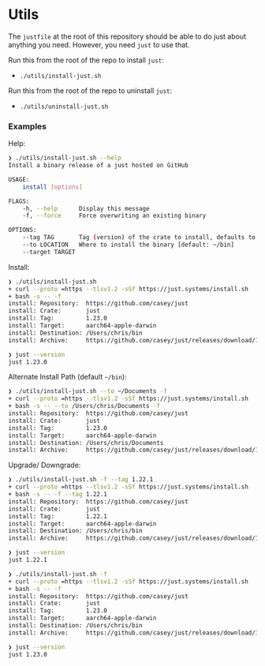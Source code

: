# Utils

The `justfile` at the root of this repository should be able to do just about anything you need. However, you need `just` to use that.

Run this from the root of the repo to install `just`:
- `./utils/install-just.sh`

Run this from the root of the repo to uninstall `just`:
- `./utils/uninstall-just.sh`

### Examples

Help:
```bash
❯ ./utils/install-just.sh --help
Install a binary release of a just hosted on GitHub

USAGE:
    install [options]

FLAGS:
    -h, --help      Display this message
    -f, --force     Force overwriting an existing binary

OPTIONS:
    --tag TAG       Tag (version) of the crate to install, defaults to latest release
    --to LOCATION   Where to install the binary [default: ~/bin]
    --target TARGET
```

Install:
```bash
❯ ./utils/install-just.sh
+ curl --proto =https --tlsv1.2 -sSf https://just.systems/install.sh
+ bash -s -- -f
install: Repository:  https://github.com/casey/just
install: Crate:       just
install: Tag:         1.23.0
install: Target:      aarch64-apple-darwin
install: Destination: /Users/chris/bin
install: Archive:     https://github.com/casey/just/releases/download/1.23.0/just-1.23.0-aarch64-apple-darwin.tar.gz

❯ just --version
just 1.23.0
```

Alternate Install Path (default `~/bin`):
```bash
❯ ./utils/install-just.sh --to ~/Documents -f
+ curl --proto =https --tlsv1.2 -sSf https://just.systems/install.sh
+ bash -s -- --to /Users/chris/Documents -f
install: Repository:  https://github.com/casey/just
install: Crate:       just
install: Tag:         1.23.0
install: Target:      aarch64-apple-darwin
install: Destination: /Users/chris/Documents
install: Archive:     https://github.com/casey/just/releases/download/1.23.0/just-1.23.0-aarch64-apple-darwin.tar.gz
```

Upgrade/ Downgrade:
```bash
❯ ./utils/install-just.sh -f --tag 1.22.1
+ curl --proto =https --tlsv1.2 -sSf https://just.systems/install.sh
+ bash -s -- -f --tag 1.22.1
install: Repository:  https://github.com/casey/just
install: Crate:       just
install: Tag:         1.22.1
install: Target:      aarch64-apple-darwin
install: Destination: /Users/chris/bin
install: Archive:     https://github.com/casey/just/releases/download/1.22.1/just-1.22.1-aarch64-apple-darwin.tar.gz

❯ just --version
just 1.22.1

❯ ./utils/install-just.sh -f
+ curl --proto =https --tlsv1.2 -sSf https://just.systems/install.sh
+ bash -s -- -f
install: Repository:  https://github.com/casey/just
install: Crate:       just
install: Tag:         1.23.0
install: Target:      aarch64-apple-darwin
install: Destination: /Users/chris/bin
install: Archive:     https://github.com/casey/just/releases/download/1.23.0/just-1.23.0-aarch64-apple-darwin.tar.gz

❯ just --version
just 1.23.0
```
